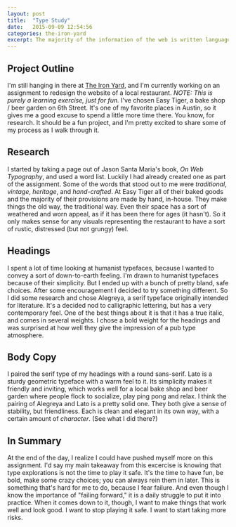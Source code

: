 ```yaml
---
layout: post
title:  "Type Study"
date:   2015-09-09 12:54:56
categories: the-iron-yard
excerpt: The majority of the information of the web is written language. So for a UI designer, understanding the fundamentals of typography is pretty important.
---
```


## Project Outline
I'm still hanging in there at [The Iron Yard](http://theironyard.com), and I'm currently working on an assignment to redesign the website of a local restaurant. *NOTE: This is purely a learning exercise, just for fun.* I've chosen Easy Tiger, a bake shop / beer garden on 6th Street. It's one of my favorite places in Austin, so it gives me a good excuse to spend a little more time there. You know, for research. It should be a fun project, and I'm pretty excited to share some of my process as I walk through it.

## Research
I started by taking a page out of Jason Santa Maria's book, *On Web Typography*, and used a word list. Luckily I had already created one as part of the assignment. Some of the words that stood out to me were *traditional*, *vintage*, *heritage*, and *hand-crafted*. At Easy Tiger all of their baked goods and the majority of their provisions are made by hand, in-house. They make things the old way, the traditional way. Even their space has a sort of weathered and worn appeal, as if it has been there for ages (it hasn't). So it only makes sense for any visuals representing the restaurant to have a sort of rustic, distressed (but not grungy) feel.

## Headings
I spent a lot of time looking at humanist typefaces, because I wanted to convey a sort of down-to-earth feeling. I'm drawn to humanist typefaces because of their simplicity. But I ended up with a bunch of pretty bland, safe choices. After some encouragement I decided to try something different. So I did some research and chose Alegreya, a serif typeface originally intended for literature. It's a decided nod to calligraphic lettering, but has a very contemporary feel. One of the best things about it is that it has a true italic, and comes in several weights. I chose a bold weight for the headings and was surprised at how well they give the impression of a pub type atmosphere.

## Body Copy
I paired the serif type of my headings with a round sans-serif. Lato is a sturdy geometric typeface with a warm feel to it. Its simplicity makes it friendly and inviting, which works well for a local bake shop and beer garden where people flock to socialize, play ping pong and relax. I think the pairing of Alegreya and Lato is a pretty solid one. They both give a sense of stability, but friendliness. Each is clean and elegant in its own way, with a certain amount of *character*. (See what I did there?)

## In Summary
At the end of the day, I realize I could have pushed myself more on this assignment. I'd say my main takeaway from this excercise is knowing that type explorations is not the time to play it safe. It's the time to have fun, be bold, make some crazy choices; you can always rein them in later. This is something that's hard for me to do, because I fear failure. And even though I know the importance of "failing forward," it is a daily struggle to put it into practice. When it comes down to it, though, I want to make things that work well and look good. I want to stop playing it safe. I want to start taking more risks.